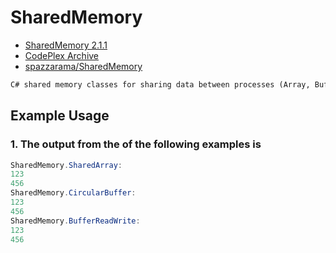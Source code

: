 # SharedMemory

- [SharedMemory 2.1.1](https://www.nuget.org/packages/SharedMemory)
- [CodePlex Archive](https://archive.codeplex.com/?p=sharedmemory)
- [spazzarama/SharedMemory](https://github.com/spazzarama/SharedMemory)

```txt
C# shared memory classes for sharing data between processes (Array, Buffer and Circular Buffer)
```

## Example Usage

### 1. The output from the of the following examples is

```c#
SharedMemory.SharedArray:
123
456
SharedMemory.CircularBuffer:
123
456
SharedMemory.BufferReadWrite:
123
456
```
